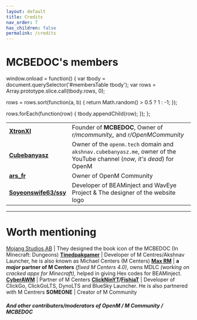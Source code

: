 ```yaml
---
layout: default
title: Credits
nav_order: 7
has_children: false
permalink: /credits
---
```


# MCBEDOC's members

<javascript>
window.onload = function() {
  var tbody = document.querySelector('#membersTable tbody');
  var rows = Array.prototype.slice.call(tbody.rows, 0);

  rows = rows.sort(function(a, b) {
    return Math.random() > 0.5 ? 1 : -1;
  });

  rows.forEach(function(row) {
    tbody.appendChild(row);
  });
};
</javascript>
<table id="membersTable">
  <tr>
    <td><a href="https://github.com/XtronXI/"><strong>XtronXI</strong></a></td>
    <td>Founder of <strong>MCBEDOC</strong>, Owner of <em>r/mcommunity_</em> and <em>r/OpenMCommunity</em></td>
  </tr>
  <tr>
    <td><a href="https://github.com/misike12/"><strong>Cubebanyasz</strong></a></td>
    <td>Owner of the <code>openm.tech</code> domain and <code>akshnav.cubebanyasz.me</code>, owner of the YouTube channel (<em>now, it's dead</em>) for OpenM</td>
  </tr>
  <tr>
    <td><a href="https://github.com/arsfr/"><strong>ars_fr</strong></a></td>
    <td>Owner of OpenM Community</td>
  </tr>
  <tr>
    <td><a href="https://github.com/soyeonswife63"><strong>Soyeonswife63/ssy</strong></a></td>
    <td>Developer of BEAMinject and WavEye Project & The designer of the website logo</td>
  </tr>
</table>

---

# Worth mentioning

[Mojang Studios AB](https://mojang.com) | They designed the book icon of the MCBEDOC (In Minecraft: Dungeons)
[**Tinedpakgamer**](https://github.com/tinedpakgamer/) | Developer of M Centres/Akshnav Launcher, he is also known as Michael Centers (M Centers)
[**Max RM**](https://github.com/Max-RM) | **a *major* partner of M Centers** *(fixed M Centers 4.0)*, owns MDLC *(working on cracked appx for Minecraft)*, helped in giving Hex codes for BEAMinject.
[**CyberAWM**](https://github.com/QwertyTheCoder) | Partner of M Centers
**[ClickNinYT](https://github.com/ClickNin/)/[FishiaT](https://github.com/FishiaT)** | Developer of ClickGo, ClickGoLTS, DynoLTS and BlueSky Launcher. He is also partnered with M Centrers
**SOMEONE** | Creator of M Community

#### *And other contributers/moderators of OpenM / M Community / MCBEDOC*
